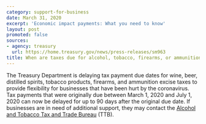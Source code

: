 ```yaml
---
category: support-for-business
date: March 31, 2020
excerpt: 'Economic impact payments: What you need to know'
layout: post
promoted: false
sources:
- agency: treasury
  url: https://home.treasury.gov/news/press-releases/sm963
title: When are taxes due for alcohol, tobacco, firearms, or ammunition businesses?
---
```


The Treasury Department is delaying tax payment due dates for wine, beer, distilled spirits, tobacco products, firearms, and ammunition excise taxes to provide flexibility for businesses that have been hurt by the coronavirus. Tax payments that were originally due between March 1, 2020 and July 1, 2020 can now be delayed for up to 90 days after the original due date. If businesses are in need of additional support, they may contact the [Alcohol and Tobacco Tax and Trade Bureau](https://www.ttb.gov/contact-nrc) (TTB).